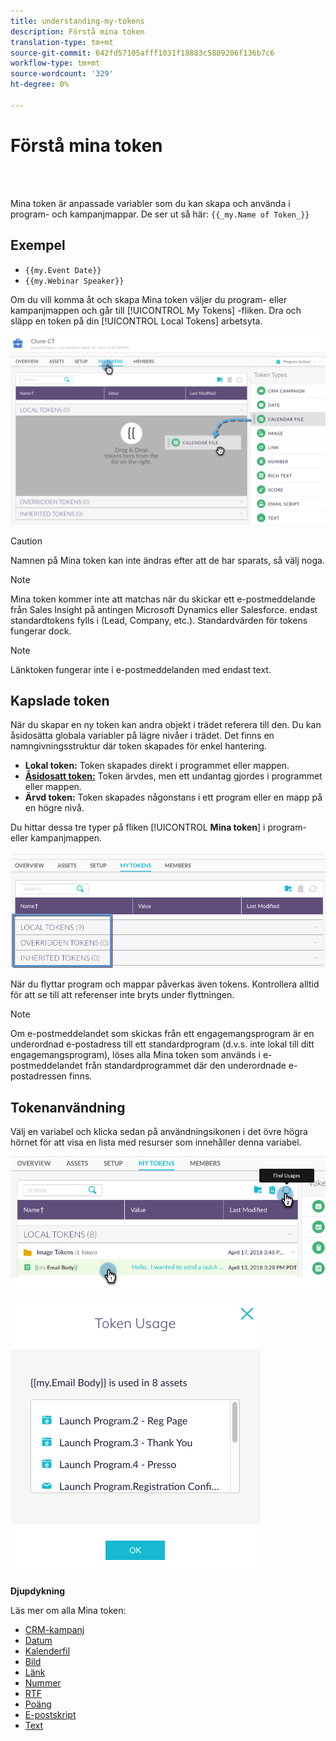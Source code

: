 ```yaml
---
title: understanding-my-tokens
description: Förstå mina token
translation-type: tm+mt
source-git-commit: 642fd57105afff1031f18883c5809206f136b7c6
workflow-type: tm+mt
source-wordcount: '329'
ht-degree: 0%

---
```



# Förstå mina token

<br> 

Mina token är anpassade variabler som du kan skapa och använda i program- och kampanjmappar. De ser ut så här: `{{_my.Name of Token_}}`

## Exempel

* `{{my.Event Date}}`
* `{{my.Webinar Speaker}}`

Om du vill komma åt och skapa Mina token väljer du program- eller kampanjmappen och går till [!UICONTROL My Tokens] -fliken. Dra och släpp en token på din [!UICONTROL Local Tokens] arbetsyta.

![Bild ett](/help/sky/assets/my-tokens/understanding-my-tokens/understanding-my-tokens-1.png)

>[!CAUTION]
>
>Namnen på Mina token kan inte ändras efter att de har sparats, så välj noga.

>[!NOTE]
>
>Mina token kommer inte att matchas när du skickar ett e-postmeddelande från Sales Insight på antingen Microsoft Dynamics eller Salesforce. endast standardtokens fylls i (Lead, Company, etc.). Standardvärden för tokens fungerar dock.

>[!NOTE]
>
>Länktoken fungerar inte i e-postmeddelanden med endast text.

## Kapslade token

När du skapar en ny token kan andra objekt i trädet referera till den. Du kan åsidosätta globala variabler på lägre nivåer i trädet. Det finns en namngivningsstruktur där token skapades för enkel hantering.

* **Lokal token:** Token skapades direkt i programmet eller mappen.
* **[Åsidosatt token:](/help/sky/override-an-inherited-my-token.md)** Token ärvdes, men ett undantag gjordes i programmet eller mappen.
* **Ärvd token:** Token skapades någonstans i ett program eller en mapp på en högre nivå.

Du hittar dessa tre typer på fliken [!UICONTROL **Mina token**] i program- eller kampanjmappen.

![Bild två](/help/sky/assets/my-tokens/understanding-my-tokens/understanding-my-tokens-2.png)

När du flyttar program och mappar påverkas även tokens. Kontrollera alltid för att se till att referenser inte bryts under flyttningen.

>[!NOTE]
>
>Om e-postmeddelandet som skickas från ett engagemangsprogram är en underordnad e-postadress till ett standardprogram (d.v.s. inte lokal till ditt engagemangsprogram), löses alla Mina token som används i e-postmeddelandet från standardprogrammet där den underordnade e-postadressen finns.

## Tokenanvändning

Välj en variabel och klicka sedan på användningsikonen i det övre högra hörnet för att visa en lista med resurser som innehåller denna variabel.

![Bild tre](/help/sky/assets/my-tokens/understanding-my-tokens/understanding-my-tokens-3.png)

![Bild fyra](/help/sky/assets/my-tokens/understanding-my-tokens/understanding-my-tokens-4.png)

**Djupdykning**

Läs mer om alla Mina token:

* [CRM-kampanj](/help/sky/my-token-crm-campaign.md)
* [Datum](/help/sky/my-token-date.md)
* [Kalenderfil](/help/sky/my-token-calendar-file.md)
* [Bild](/help/sky/my-token-image.md)
* [Länk](/help/sky/my-token-link.md)
* [Nummer](/help/sky/my-token-number.md)
* [RTF](/help/sky/my-token-rich-text.md)
* [Poäng](/help/sky/my-token-score.md)
* [E-postskript](/help/sky/my-token-email-script.md)
* [Text](/help/sky/my-token-text.md)
